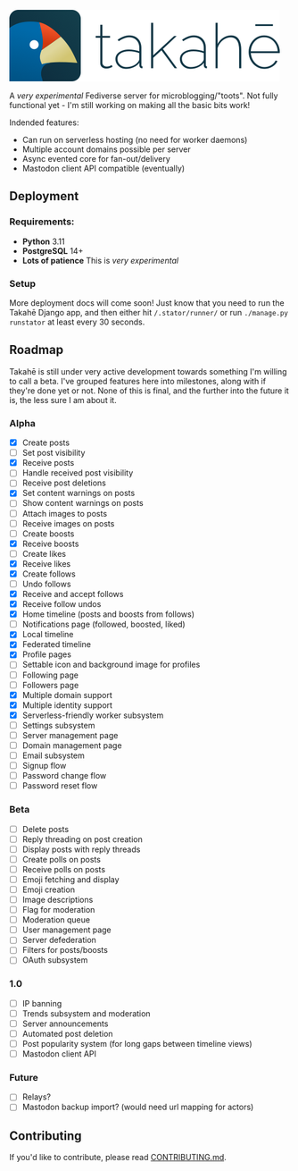 ![takahē](static/img/logo-128.png)

A *very experimental* Fediverse server for microblogging/"toots". Not fully functional yet - I'm still working on making all the basic bits work!

Indended features:

* Can run on serverless hosting (no need for worker daemons)
* Multiple account domains possible per server
* Async evented core for fan-out/delivery
* Mastodon client API compatible (eventually)


## Deployment

### Requirements:

- **Python** 3.11
- **PostgreSQL** 14+
- **Lots of patience** This is *very experimental*

### Setup

More deployment docs will come soon! Just know that you need to run the Takahē
Django app, and then either hit `/.stator/runner/` or run `./manage.py runstator`
at least every 30 seconds.

## Roadmap

Takahē is still under very active development towards something I'm willing to
call a beta. I've grouped features here into milestones, along with if they're
done yet or not. None of this is final, and the further into the future it is,
the less sure I am about it.

### Alpha

- [x] Create posts
- [ ] Set post visibility
- [x] Receive posts
- [ ] Handle received post visibility
- [ ] Receive post deletions
- [x] Set content warnings on posts
- [ ] Show content warnings on posts
- [ ] Attach images to posts
- [ ] Receive images on posts
- [ ] Create boosts
- [x] Receive boosts
- [ ] Create likes
- [x] Receive likes
- [x] Create follows
- [ ] Undo follows
- [x] Receive and accept follows
- [x] Receive follow undos
- [x] Home timeline (posts and boosts from follows)
- [ ] Notifications page (followed, boosted, liked)
- [x] Local timeline
- [x] Federated timeline
- [x] Profile pages
- [ ] Settable icon and background image for profiles
- [ ] Following page
- [ ] Followers page
- [x] Multiple domain support
- [x] Multiple identity support
- [x] Serverless-friendly worker subsystem
- [ ] Settings subsystem
- [ ] Server management page
- [ ] Domain management page
- [ ] Email subsystem
- [ ] Signup flow
- [ ] Password change flow
- [ ] Password reset flow

### Beta

- [ ] Delete posts
- [ ] Reply threading on post creation
- [ ] Display posts with reply threads
- [ ] Create polls on posts
- [ ] Receive polls on posts
- [ ] Emoji fetching and display
- [ ] Emoji creation
- [ ] Image descriptions
- [ ] Flag for moderation
- [ ] Moderation queue
- [ ] User management page
- [ ] Server defederation
- [ ] Filters for posts/boosts
- [ ] OAuth subsystem

### 1.0

- [ ] IP banning
- [ ] Trends subsystem and moderation
- [ ] Server announcements
- [ ] Automated post deletion
- [ ] Post popularity system (for long gaps between timeline views)
- [ ] Mastodon client API

### Future

- [ ] Relays?
- [ ] Mastodon backup import? (would need url mapping for actors)

## Contributing

If you'd like to contribute, please read [CONTRIBUTING.md](./CONTRIBUTING.md).
